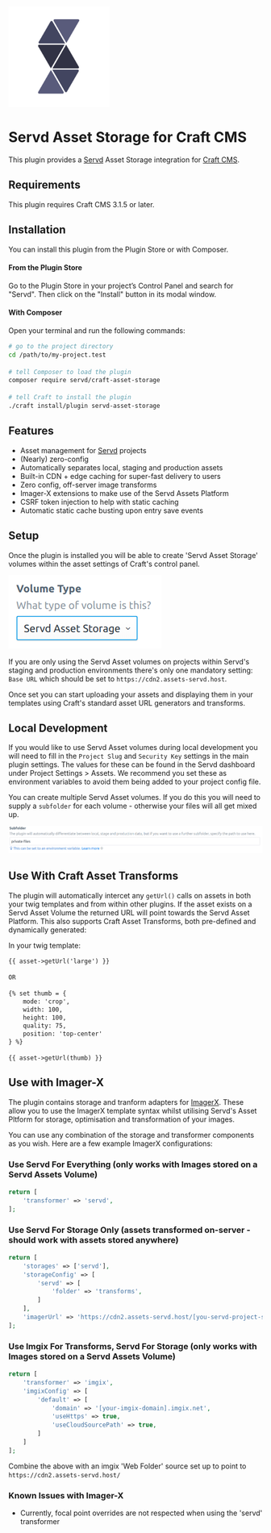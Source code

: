 <img src="/src/icon.png" width="200px" alt="Servd Icon" title="Servd Icon" style="max-width:100%;">

# Servd Asset Storage for Craft CMS

This plugin provides a [Servd](https://servd.host) Asset Storage integration for [Craft CMS](https://craftcms.com/).

## Requirements

This plugin requires Craft CMS 3.1.5 or later.

## Installation

You can install this plugin from the Plugin Store or with Composer.

#### From the Plugin Store

Go to the Plugin Store in your project’s Control Panel and search for "Servd". Then click on the "Install" button in its modal window.

#### With Composer

Open your terminal and run the following commands:

```bash
# go to the project directory
cd /path/to/my-project.test

# tell Composer to load the plugin
composer require servd/craft-asset-storage

# tell Craft to install the plugin
./craft install/plugin servd-asset-storage
```

## Features

* Asset management for [Servd](https://servd.host) projects
* (Nearly) zero-config
* Automatically separates local, staging and production assets
* Built-in CDN + edge caching for super-fast delivery to users
* Zero config, off-server image transforms
* Imager-X extensions to make use of the Servd Assets Platform
* CSRF token injection to help with static caching
* Automatic static cache busting upon entry save events

## Setup

Once the plugin is installed you will be able to create 'Servd Asset Storage' volumes within the asset settings of Craft's control panel.

![Servd Volume Type](/images/volume-type.png "Servd Asset Storage Volume")

If you are only using the Servd Asset volumes on projects within Servd's staging and production environments there's only one mandatory setting: `Base URL` which should be set to `https://cdn2.assets-servd.host`. 

Once set you can start uploading your assets and displaying them in your templates using Craft's standard asset URL generators and transforms.

## Local Development

If you would like to use Servd Asset volumes during local development you will need to fill in the `Project Slug` and `Security Key` settings in the main plugin settings. The values for these can be found in the Servd dashboard under Project Settings > Assets. We recommend you set these as environment variables to avoid them being added to your project config file.

You can create multiple Servd Asset volumes. If you do this you will need to supply a `subfolder` for each volume - otherwise your files will all get mixed up.

![Servd Volume Subfolder](/images/subfolder.png "Servd Volume Subfolder")

## Use With Craft Asset Transforms

The plugin will automatically intercet any `getUrl()` calls on assets in both your twig templates and from within other plugins.
If the asset exists on a Servd Asset Volume the returned URL will point towards the Servd Asset Platform. This also supports Craft
Asset Transforms, both pre-defined and dynamically generated:

In your twig template:

```twig
{{ asset->getUrl('large') }}

OR

{% set thumb = {
    mode: 'crop',
    width: 100,
    height: 100,
    quality: 75,
    position: 'top-center'
} %}

{{ asset->getUrl(thumb) }}
```

## Use with Imager-X

The plugin contains storage and tranform adapters for [ImagerX](https://github.com/spacecatninja/craft-imager-x). These allow you to use
the ImagerX template syntax whilst utilising Servd's Asset Pltform for storage, optimisation and transformation of your images.

You can use any combination of the storage and transformer components as you wish. Here are a few example ImagerX configurations:

### Use Servd For Everything (only works with Images stored on a Servd Assets Volume)

```php
return [
    'transformer' => 'servd',
];
```

### Use Servd For Storage Only (assets transformed on-server - should work with assets stored anywhere)

```php
return [
    'storages' => ['servd'],
    'storageConfig' => [
        'servd' => [
            'folder' => 'transforms',
        ]
    ],
    'imagerUrl' => 'https://cdn2.assets-servd.host/[you-servd-project-slug]/transforms/',
];
```

### Use Imgix For Transforms, Servd For Storage (only works with Images stored on a Servd Assets Volume)

```php
return [
    'transformer' => 'imgix',
    'imgixConfig' => [
        'default' => [
            'domain' => '[your-imgix-domain].imgix.net',
            'useHttps' => true,
            'useCloudSourcePath' => true,
        ]
    ]
];
```

Combine the above with an imgix 'Web Folder' source set up to point to `https://cdn2.assets-servd.host/`

### Known Issues with Imager-X

- Currently, focal point overrides are not respected when using the 'servd' transformer
